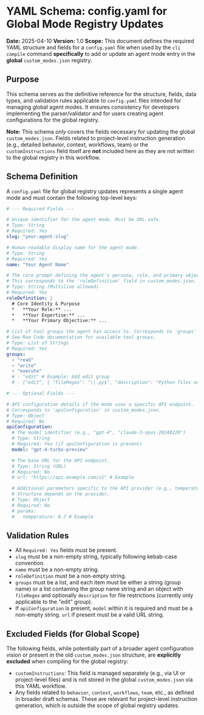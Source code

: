 # YAML Schema: config.yaml for Global Mode Registry Updates

**Date:** 2025-04-10
**Version:** 1.0
**Scope:** This document defines the required YAML structure and fields for a `config.yaml` file when used by the `cli compile` command **specifically** to add or update an agent mode entry in the **global** `custom_modes.json` registry.

## Purpose

This schema serves as the definitive reference for the structure, fields, data types, and validation rules applicable to `config.yaml` files intended for managing global agent modes. It ensures consistency for developers implementing the parser/validator and for users creating agent configurations for the global registry.

**Note:** This schema *only* covers the fields necessary for updating the global `custom_modes.json`. Fields related to project-level instruction generation (e.g., detailed behavior, context, workflows, team) or the `customInstructions` field itself are **not** included here as they are not written to the global registry in this workflow.

## Schema Definition

A `config.yaml` file for global registry updates represents a single agent mode and must contain the following top-level keys:

```yaml
# --- Required Fields ---

# Unique identifier for the agent mode. Must be URL-safe.
# Type: String
# Required: Yes
slug: "your-agent-slug"

# Human-readable display name for the agent mode.
# Type: String
# Required: Yes
name: "Your Agent Name"

# The core prompt defining the agent's persona, role, and primary objective.
# This corresponds to the 'roleDefinition' field in custom_modes.json.
# Type: String (Multiline allowed)
# Required: Yes
roleDefinition: |
  # Core Identity & Purpose
  *   **Your Role:** ...
  *   **Your Expertise:** ...
  *   **Your Primary Objective:** ...

# List of tool groups the agent has access to. Corresponds to 'groups' in custom_modes.json.
# See Roo Code documentation for available tool groups.
# Type: List of Strings
# Required: Yes
groups:
  - "read"
  - "write"
  - "execute"
  # - "edit" # Example: Add edit group
  # - ["edit", { "fileRegex": "\\.py$", "description": "Python files only" }] # Example: Edit group with file restriction

# --- Optional Fields ---

# API configuration details if the mode uses a specific API endpoint.
# Corresponds to 'apiConfiguration' in custom_modes.json.
# Type: Object
# Required: No
apiConfiguration:
  # The model identifier (e.g., "gpt-4", "claude-3-opus-20240229")
  # Type: String
  # Required: Yes (if apiConfiguration is present)
  model: "gpt-4-turbo-preview"

  # The base URL for the API endpoint.
  # Type: String (URL)
  # Required: No
  # url: "https://api.example.com/v1" # Example

  # Additional parameters specific to the API provider (e.g., temperature, top_p).
  # Structure depends on the provider.
  # Type: Object
  # Required: No
  # params:
  #   temperature: 0.7 # Example
```

## Validation Rules

*   All `Required: Yes` fields must be present.
*   `slug` must be a non-empty string, typically following kebab-case convention.
*   `name` must be a non-empty string.
*   `roleDefinition` must be a non-empty string.
*   `groups` must be a list, and each item must be either a string (group name) or a list containing the group name string and an object with `fileRegex` and optionally `description` for file restrictions (currently only applicable to the "edit" group).
*   If `apiConfiguration` is present, `model` within it is required and must be a non-empty string. `url` if present must be a valid URL string.

## Excluded Fields (for Global Scope)

The following fields, while potentially part of a broader agent configuration vision or present in the old `custom_modes.json` structure, are **explicitly excluded** when compiling for the global registry:

*   `customInstructions`: This field is managed separately (e.g., via UI or project-level files) and is not stored in the global `custom_modes.json` via this YAML workflow.
*   Any fields related to `behavior`, `context`, `workflows`, `team`, etc., as defined in broader draft schemas. These are relevant for project-level instruction generation, which is outside the scope of global registry updates.